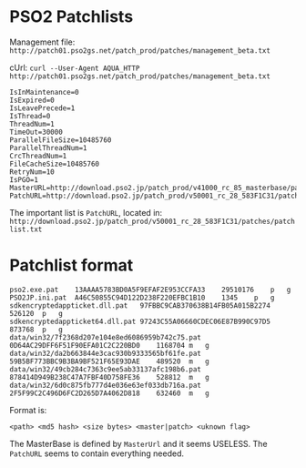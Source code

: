 PSO2 Patchlists
===============

Management file: `http://patch01.pso2gs.net/patch_prod/patches/management_beta.txt`

cUrl: `curl --User-Agent AQUA_HTTP http://patch01.pso2gs.net/patch_prod/patches/management_beta.txt`

	IsInMaintenance=0
	IsExpired=0
	IsLeavePrecede=1
	IsThread=0
	ThreadNum=1
	TimeOut=30000
	ParallelFileSize=10485760
	ParallelThreadNum=1
	CrcThreadNum=1
	FileCacheSize=10485760
	RetryNum=10
	IsPGO=1
	MasterURL=http://download.pso2.jp/patch_prod/v41000_rc_85_masterbase/patches/
	PatchURL=http://download.pso2.jp/patch_prod/v50001_rc_28_583F1C31/patches/

The important list is `PatchURL`, located in: `http://download.pso2.jp/patch_prod/v50001_rc_28_583F1C31/patches/patchlist.txt`

Patchlist format
================

	pso2.exe.pat	13AAAA5783BD0A5F9EFAF2E953CCFA33	29510176	p	g
	PSO2JP.ini.pat	A46C50855C94D122D238F220EFBC1B10	1345	p	g
	sdkencryptedappticket.dll.pat	97FBBC9CAB370638B14FB05A015B2274	526120	p	g
	sdkencryptedappticket64.dll.pat	97243C55A06660CDEC06E87B990C97D5	873768	p	g
	data/win32/7f2368d207e104e8ed6086959b742c75.pat	0D64AC29DFF6F51F90EFA01C2C220BD0	1168704	m	g
	data/win32/da2b663844e3cac930b9333565bf61fe.pat	59B5BF773BBC9B3BA9BF521F65E93DAE	489520	m	g
	data/win32/49cb284c7363c9ee5ab33137afc198b6.pat	878414D949B238C47A7FBF40D758FE36	528812	m	g
	data/win32/6d0c875fb777d4e036e63ef033db716a.pat	2F5F99C2C496D6FC2D265D7A4062D818	632460	m	g

Format is:

	<path> <md5 hash> <size bytes> <master|patch> <uknown flag>

The MasterBase is defined by `MasterUrl` and it seems USELESS. The `PatchURL` seems to contain everything needed.